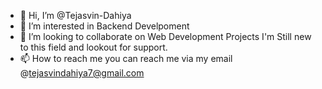 - 👋 Hi, I’m @Tejasvin-Dahiya
- 👀 I’m interested in Backend Develpoment 
- 💞️ I’m looking to collaborate on Web Development Projects I'm Still new to this field and lookout for support.
- 📫 How to reach me you can reach me via my email @tejasvindahiya7@gmail.com

<!---
Tejasvin-Dahiya/Tejasvin-Dahiya is a ✨ special ✨ repository because its `README.md` (this file) appears on your GitHub profile.
You can click the Preview link to take a look at your changes.
--->
